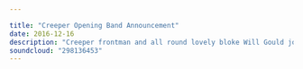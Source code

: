 ```yaml
---

title: "Creeper Opening Band Announcement"
date: 2016-12-16
description: "Creeper frontman and all round lovely bloke Will Gould joins us to reveal the first of the band that will be opening every night on their upcoming TNM associated tour. We will also be joined by the singer from the announced band (think adolescent dog if you need a hint) to talk about the tour itself and reveal a pretty suspect hangover cure."
soundcloud: "298136453"
---
```

